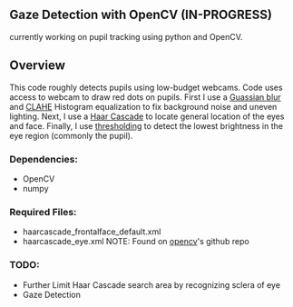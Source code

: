 ## Gaze Detection with OpenCV (IN-PROGRESS)
currently working on pupil tracking using python and OpenCV.
## Overview
This code roughly detects pupils using low-budget webcams.
Code uses access to webcam to draw red dots on pupils.
First I use a [Guassian blur](https://docs.opencv.org/2.4/doc/tutorials/imgproc/gausian_median_blur_bilateral_filter/gausian_median_blur_bilateral_filter.html) 
and [CLAHE](https://docs.opencv.org/3.1.0/d5/daf/tutorial_py_histogram_equalization.html) 
Histogram equalization to fix background noise and uneven lighting.
Next, I use a [Haar Cascade](https://docs.opencv.org/3.1.0/d7/d8b/tutorial_py_face_detection.html)
to locate general location of the eyes and face.
Finally, I use [thresholding](https://docs.opencv.org/2.4/doc/tutorials/imgproc/threshold/threshold.html)
to detect the lowest brightness in the eye region (commonly the pupil).
### Dependencies:
* OpenCV
* numpy
### Required Files:
* haarcascade_frontalface_default.xml
* haarcascade_eye.xml
NOTE: Found on [opencv](https://github.com/opencv/opencv/tree/master/data/haarcascades)'s github repo
### TODO:
* Further Limit Haar Cascade search area by recognizing sclera of eye
* Gaze Detection
